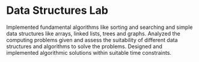 # Data Structures Lab
Implemented  fundamental  algorithms  like  sorting  and  searching  and  simple  data  structures  like arrays, linked lists, trees and graphs.  Analyzed  the  computing  problems  given  and  assess  the  suitability  of  different  data  structures 
and algorithms to solve the problems. Designed  and  implemented  algorithmic  solutions  within  suitable  time  constraints. 
